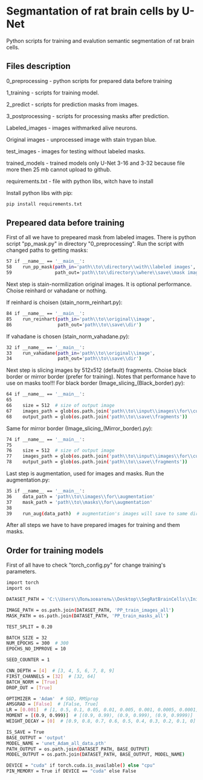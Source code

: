 # Segmantation of rat brain cells by U-Net

Python scripts for training and evalution semantic segmentation of rat brain cells.

## Files description
0_preprocessing - python scripts for prepared data before training

1_training - scripts for training model.

2_predict - scripts for prediction masks from images.

3_postprocessing - scripts for processing masks after prediction.

Labeled_images - images withmarked alive neurons.

Original images - unprocessed image with stain trypan blue.

test_images - images for testing without labeled masks.

trained_models - trained models only U-Net 3-16 and 3-32 because file more then 25 mb cannot upload to github.

requirements.txt - file with python libs, witch have to install

Install python libs with pip:
```bash
pip install requirements.txt
```

## Prepeared data before training
First of all we have to prepeared mask from labeled images. There is python script "pp_mask.py" in directory "0_preprocessing". Run the script with changed paths to getting masks:
```bash
57 if __name__ == '__main__':
58    run_pp_mask(path_in='path\\to\\directory\\with\\labeled images',
59                path_out='path\\to\\directory\\where\\save\\mask images')
```
Next step is stain-normilization original images. It is optional performance. Choise reinhard or vahadane or nothing.

If reinhard is choisen (stain_norm_reinhart.py):
```bash
84 if __name__ == '__main__':
85    run_reinhart(path_in='path\\to\\original\\image',
86                 path_out='path\\to\\save\\dir')
```
If vahadane is chosen (stain_norm_vahadane.py):
```bash
32 if __name__ == '__main__':
33    run_vahadane(path_in='path\\to\\original\\image',
34                 path_out='path\\to\\save\\dir')
```
Next step is slicing images by 512x512 (default) fragments. Choise black border or mirror border (prefer for training). Notes that performance have to use on masks too!!!
For black border (Image_slicing_(Black_border).py):
```bash
64 if __name__ == '__main__':
65
66    size = 512  # size of output image
67    images_path = glob(os.path.join('path\\to\\input\\images\\for\\cut', '*.png'))
68    output_path = glob(os.path.join('path\\to\\save\\fragments'))
```
Same for mirror border (Image_slicing_(Mirror_border).py):
```bash
74 if __name__ == '__main__':
75
76    size = 512  # size of output image
77    images_path = glob(os.path.join('path\\to\\input\\images\\for\\cut', '*.png'))
78    output_path = glob(os.path.join('path\\to\\save\\fragments'))
```
Last step is augmentation, used for images and masks. Run the augmentation.py:
```bash
35 if __name__ == '__main__':
36    data_path = 'path\\to\\images\\for\\augmentation'
37    mask_path = 'path\\to\\masks\\for\\augmentation'
38
39    run_aug(data_path)  # augmentation's images will save to same directory
```

After all steps we have to have prepared images for training and them masks.

## Order for training models
First of all have to check "torch_config.py" for change training's parameters.
```bash
import torch
import os

DATASET_PATH = 'C:\\Users\\Пользователь\\Desktop\\SegRatBrainCells\\Init_All dataset\\StainData'

IMAGE_PATH = os.path.join(DATASET_PATH, 'PP_train_images_all')
MASK_PATH = os.path.join(DATASET_PATH, 'PP_train_masks_all')

TEST_SPLIT = 0.20

BATCH_SIZE = 32
NUM_EPOCHS = 300  # 300
EPOCHS_NO_IMPROVE = 10

SEED_COUNTER = 1

CNN_DEPTH = [4]  # [3, 4, 5, 6, 7, 8, 9]
FIRST_CHANNELS = [32]  # [32, 64]
BATCH_NORM = [True]
DROP_OUT = [True]

OPTIMIZER = 'Adam'  # SGD, RMSprop
AMSGRAD = [False]  # [False, True]
LR = [0.001]  # [1, 0.5, 0.1, 0.05, 0.01, 0.005, 0.001, 0.0005, 0.0001]
MOMENT = [(0.9, 0.999)]  # [(0.9, 0.99), (0.9, 0.999), (0.9, 0.9999)]
WEIGHT_DECAY = [0]  # [0.9, 0.8, 0.7, 0.6, 0.5, 0.4, 0.3, 0.2, 0.1, 0]

IS_SAVE = True
BASE_OUTPUT = 'output'
MODEL_NAME = 'unet_Adam_all_data.pth'
PATH_OUTPUT = os.path.join(DATASET_PATH, BASE_OUTPUT)
MODEL_OUTPUT = os.path.join(DATASET_PATH, BASE_OUTPUT, MODEL_NAME)

DEVICE = "cuda" if torch.cuda.is_available() else "cpu"
PIN_MEMORY = True if DEVICE == "cuda" else False
```
















